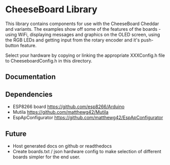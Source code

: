 CheeseBoard Library
===================

This library contains components for use with the CheeseBoard Cheddar and variants.  The examples show off some of the features of the boards - using WiFi, displaying messages and graphics on the OLED screen, using the RGB LEDs and getting input from the rotary encoder and it's push-button feature.

Select your hardware by copying or linking the appropriate XXXConfig.h file to CheeseboardConfig.h in this directory.

Documentation
-------------

Dependencies
------------

* ESP8266 board https://github.com/esp8266/Arduino
* Mutila https://github.com/matthewg42/Mutila
* EspApConfigurator https://github.com/matthewg42/EspApConfigurator

Future
------

* Host generated docs on github or readthedocs
* Create boards.txt / json hardware config to make selection of different boards simpler for the end user.

